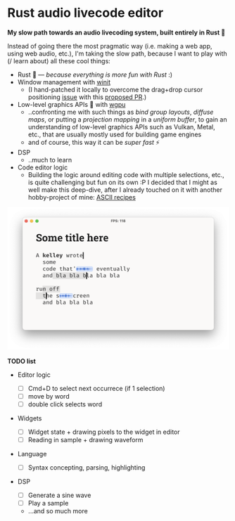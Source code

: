 # Rust audio livecode editor

**My slow path towards an audio livecoding system, built entirely in Rust 🦀**

Instead of going there the most pragmatic way (i.e. making a web app, using web audio, etc.), I'm taking the slow path, because I want to play with (/ learn about) all these cool things:

- Rust 🦀 — _because everything is more fun with Rust_ :)
- Window management with [winit](https://github.com/rust-windowing/winit)
  - (I hand-patched it locally to overcome the drag+drop cursor positioning [issue](https://github.com/rust-windowing/winit/issues/1550) with this [proposed PR](https://github.com/rust-windowing/winit/pull/2615).)
- Low-level graphics APIs 🌈 with [wgpu](https://wgpu.rs/)
  - ..confronting me with such things as _bind group layouts_, _diffuse maps_, or putting a _projection mapping_ in a _uniform buffer_, to gain an understanding of low-level graphics APIs such as Vulkan, Metal, etc., that are usually mostly used for building game engines
  - and of course, this way it can be _super fast_ ⚡️
- DSP
  - ..much to learn
- Code editor logic
  - Building the logic around editing code with multiple selections, etc., is quite challenging but fun on its own :P I decided that I might as well make this deep-dive, after I already touched on it with another hobby-project of mine: [ASCII recipes](https://asciirecip.es/)

![](pics/drawing_waveforms.png)

**TODO list**

- Editor logic

  - [ ] Cmd+D to select next occurrece (if 1 selection)
  - [ ] move by word
  - [ ] double click selects word

- Widgets

  - [ ] Widget state + drawing pixels to the widget in editor
  - [ ] Reading in sample + drawing waveform

- Language

  - [ ] Syntax concepting, parsing, highlighting

- DSP
  - [ ] Generate a sine wave
  - [ ] Play a sample
  - ...and so much more
